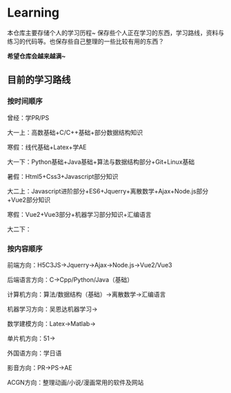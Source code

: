 # Learning
本仓库主要存储个人的学习历程~ 保存些个人正在学习的东西，学习路线，资料与练习的代码等。也保存些自己整理的一些比较有用的东西？

**希望仓库会越来越满~**



## 目前的学习路线

### 按时间顺序

曾经：学PR/PS

大一上：高数基础+C/C++基础+部分数据结构知识

寒假：线代基础+Latex+学AE

大一下：Python基础+Java基础+算法与数据结构部分+Git+Linux基础

暑假：Html5+Css3+Javascript部分知识

大二上：Javascript进阶部分+ES6+Jquerry+离散数学+Ajax+Node.js部分+Vue2部分知识

寒假：Vue2+Vue3部分+机器学习部分知识+汇编语言

大二下：

### 按内容顺序

前端方向：H5C3JS->Jquerry->Ajax->Node.js->Vue2/Vue3

后端语言方向：C->Cpp/Python/Java（基础）

计算机方向：算法/数据结构（基础）->离散数学->汇编语言

机器学习方向：吴恩达机器学习->

数学建模方向：Latex->Matlab->

单片机方向：51->

外国语方向：学日语

影音方向：PR->PS->AE

ACGN方向：整理动画/小说/漫画常用的软件及网站

